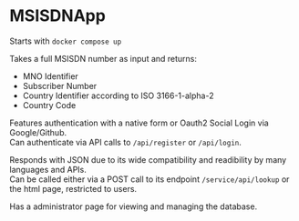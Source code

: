 # MSISDNApp

Starts with ```docker compose up```

Takes a full MSISDN number as input and returns:
- MNO Identifier
- Subscriber Number
- Country Identifier according to ISO 3166-1-alpha-2
- Country Code

Features authentication with a native form or Oauth2 Social Login via Google/Github.  
Can authenticate via API calls to ```/api/register``` or ```/api/login```.

Responds with JSON due to its wide compatibility and readibility by many languages and APIs.  
Can be called either via a POST call to its endpoint ```/service/api/lookup``` or the html page, restricted to users.

Has a administrator page for viewing and managing the database.
